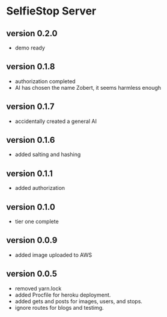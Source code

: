 # SelfieStop Server 

## version 0.2.0
- demo ready

## version 0.1.8
- authorization completed
- AI has chosen the name Zobert, it seems harmless enough

## version 0.1.7
- accidentally created a general AI

## version 0.1.6
- added salting and hashing

## version 0.1.1
- added authorization

## version 0.1.0
- tier one complete 

## version 0.0.9
- added image uploaded to AWS  

## version 0.0.5
- removed yarn.lock
- added Procfile for heroku deployment.
- added gets and posts for images, users, and stops.
- ignore routes for blogs and testimg. 